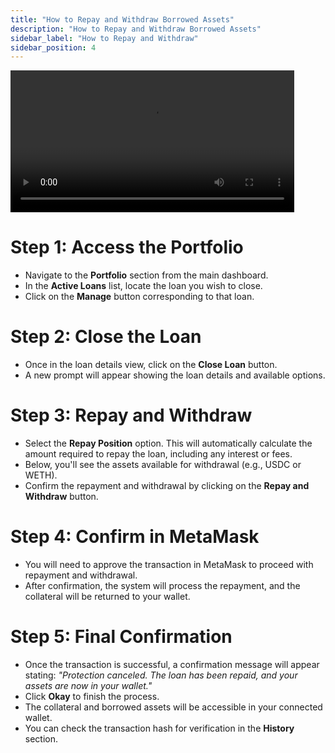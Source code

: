 ```yaml
---
title: "How to Repay and Withdraw Borrowed Assets"
description: "How to Repay and Withdraw Borrowed Assets"
sidebar_label: "How to Repay and Withdraw"
sidebar_position: 4
---
```


<video controls width="90%">
  <source src="/vid/close-loan-withdraw.mov"/>
</video>

# Step 1: Access the Portfolio

- Navigate to the **Portfolio** section from the main dashboard.
- In the **Active Loans** list, locate the loan you wish to close.
- Click on the **Manage** button corresponding to that loan.

# Step 2: Close the Loan

- Once in the loan details view, click on the **Close Loan** button.
- A new prompt will appear showing the loan details and available options.

# Step 3: Repay and Withdraw

- Select the **Repay Position** option. This will automatically calculate the amount required to repay the loan, including any interest or fees.
- Below, you'll see the assets available for withdrawal (e.g., USDC or WETH).
- Confirm the repayment and withdrawal by clicking on the **Repay and Withdraw** button.

# Step 4: Confirm in MetaMask

- You will need to approve the transaction in MetaMask to proceed with repayment and withdrawal.
- After confirmation, the system will process the repayment, and the collateral will be returned to your wallet.

# Step 5: Final Confirmation

- Once the transaction is successful, a confirmation message will appear stating:
  *"Protection canceled. The loan has been repaid, and your assets are now in your wallet."*
- Click **Okay** to finish the process.
- The collateral and borrowed assets will be accessible in your connected wallet.
- You can check the transaction hash for verification in the **History** section.
